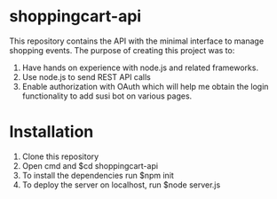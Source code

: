 # shoppingcart-api

This repository contains the API with the minimal interface to manage shopping events.
The purpose of creating this project was to:
  1. Have hands on experience with node.js and related frameworks.
  2. Use node.js to send REST API calls 
  3. Enable authorization with OAuth which will help me obtain the login functionality to add susi bot on various pages.

# Installation
1. Clone this repository
2. Open cmd and $cd shoppingcart-api
3. To install the dependencies run $npm init 
4. To deploy the server on localhost, run $node server.js
